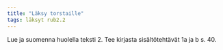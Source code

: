 ```yaml
---
title: "Läksy torstaille"
tags: läksyt rub2.2
---
```


Lue ja suomenna huolella teksti 2. Tee kirjasta sisältötehtävät 1a ja b s. 40.